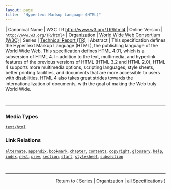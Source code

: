 ```yaml
---
layout: page
title:  "Hypertext Markup Language (HTML)"
---
```


| Canonical Name | W3C TR http://www.w3.org/TR/html4
| Online Version | [`http://www.w3.org/TR/html4`](http://www.w3.org/TR/html4)
| Organization | [World Wide Web Consortium (W3C)](..  "List of specification series by this organization")
| Series | [Technical Report (TR)](.  "List of specifications in this series")
| Abstract | This specification defines the HyperText Markup Language (HTML), the publishing language of the World Wide Web. This specification defines HTML 4.01, which is a subversion of HTML 4. In addition to the text, multimedia, and hyperlink features of the previous versions of HTML (HTML 3.2 and HTML 2.0), HTML 4 supports more multimedia options, scripting languages, style sheets, better printing facilities, and documents that are more accessible to users with disabilities. HTML 4 also takes great strides towards the internationalization of documents, with the goal of making the Web truly World Wide.

<br/>
<hr/>

### Media Types

[`text/html`](/concepts/media-type/text/html "To publish information for global distribution, one needs a universally understood language, a kind of publishing mother tongue that all computers may potentially understand. The publishing language used by the World Wide Web is HTML (from HyperText Markup Language). HTML gives authors the means to publish online documents with headings, text, tables, lists, photos, etc.; retrieve online information via hypertext links, at the click of a button; design forms for conducting transactions with remote services, for use in searching for information, making reservations, ordering products, etc.; and include spread-sheets, video clips, sound clips, and other applications directly in their documents.")

### Link Relations

[`alternate`](/concepts/link-relation/alternate "Designates substitute versions for the document in which the link occurs. When used together with the lang attribute, it implies a translated version of the document. When used together with the media attribute, it implies a version designed for a different medium (or media)."), [`appendix`](/concepts/link-relation/appendix "Refers to a document serving as an appendix in a collection of documents."), [`bookmark`](/concepts/link-relation/bookmark "Refers to a bookmark. A bookmark is a link to a key entry point within an extended document. The title attribute may be used, for example, to label the bookmark. Note that several bookmarks may be defined in each document."), [`chapter`](/concepts/link-relation/chapter "Refers to a document serving as a chapter in a collection of documents."), [`contents`](/concepts/link-relation/contents "Refers to a document serving as a table of contents. Some user agents also support the synonym ToC (from &#34;Table of Contents&#34;)."), [`copyright`](/concepts/link-relation/copyright "Refers to a copyright statement for the current document."), [`glossary`](/concepts/link-relation/glossary "Refers to a document providing a glossary of terms that pertain to the current document."), [`help`](/concepts/link-relation/help "Refers to a document offering help (more information, links to other sources information, etc.)"), [`index`](/concepts/link-relation/index "Refers to a document providing an index for the current document."), [`next`](/concepts/link-relation/next "Refers to the next document in a linear sequence of documents. User agents may choose to preload the &#34;next&#34; document, to reduce the perceived load time."), [`prev`](/concepts/link-relation/prev "Refers to the previous document in an ordered series of documents. Some user agents also support the synonym &#34;Previous&#34;."), [`section`](/concepts/link-relation/section "Refers to a document serving as a section in a collection of documents."), [`start`](/concepts/link-relation/start "Refers to the first document in a collection of documents. This link type tells search engines which document is considered by the author to be the starting point of the collection."), [`stylesheet`](/concepts/link-relation/stylesheet "Refers to an external style sheet. See the section on external style sheets for details. This is used together with the link type &#34;Alternate&#34; for user-selectable alternate style sheets."), [`subsection`](/concepts/link-relation/subsection "Refers to a document serving as a subsection in a collection of documents.")



<br/>
<hr/>

<p style="text-align: right">Return to ( <a href="./">Series</a> | <a href="../">Organization</a> | <a href="../../">all Specifications</a> )</p>